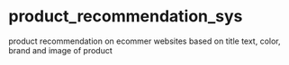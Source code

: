 # product_recommendation_sys
product recommendation on ecommer websites based on title text, color, brand and image of product
